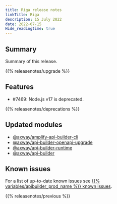 ```yaml
---
title: Riga release notes
linkTitle: Riga
description: 15 July 2022
date: 2022-07-15
Hide_readingtime: true
---
```

## Summary

Summary of this release.

{{% releasenotes/upgrade %}}

<!-- ## Breaking changes -->

## Features

* #7469: Node.js v17 is deprecated.

{{% releasenotes/deprecations %}}

## Updated modules
* [@axway/amplify-api-builder-cli](https://www.npmjs.com/package/@axway/api-builder-cli/v/3.3.6)
* [@axway/api-builder-openapi-upgrade](https://www.npmjs.com/package/@axway/api-builder-openapi-upgrade/v/1.0.8)
* [@axway/api-builder-runtime](https://www.npmjs.com/package/@axway/api-builder-runtime/v/4.92.2)
* [@axway/api-builder](https://www.npmjs.com/package/@axway/api-builder/v/6.3.6)

## Known issues

For a list of up-to-date known issues see [{{% variables/apibuilder_prod_name %}} known issues](/docs/known_issues/).

{{% releasenotes/previous %}}
